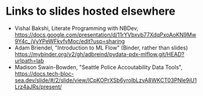 # Links to slides hosted elsewhere

- Vishal Bakshi, Literate Programming with NBDev, https://docs.google.com/presentation/d/11rYVbxvb77XdqPxoAoKN9Mw9Y4c_jVyYPeWFkvfvMoc/edit?usp=sharing
- Adam Briendel, "Introduction to ML Flow" (Binder, rather than slides) https://mybinder.org/v2/gh/adbreind/pydata-pdx-mlflow.git/HEAD?urlpath=lab
- Madison Swain-Bowden, "Seattle Police Accoutability Data Tools", https://docs.tech-bloc-sea.dev/slide/#/2/slide/view/ICpKOPrXSb6yrolbLzvA8WKCT03PNle9iU1Lrz4aJRs/present/
